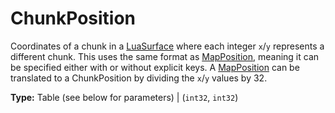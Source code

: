 # ChunkPosition

Coordinates of a chunk in a [LuaSurface](runtime:LuaSurface) where each integer `x`/`y` represents a different chunk. This uses the same format as [MapPosition](runtime:MapPosition), meaning it can be specified either with or without explicit keys. A [MapPosition](runtime:MapPosition) can be translated to a ChunkPosition by dividing the `x`/`y` values by 32.

**Type:** Table (see below for parameters) | (`int32`, `int32`)

